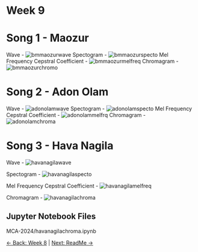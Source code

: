 # Week 9
# Song 1 - Maozur
Wave -
![bmmaozurwave](https://github.com/user-attachments/assets/a87d34a1-3bcb-4f07-9dfe-b869cf4802dd)
Spectogram - 
![bmmaozurspecto](https://github.com/user-attachments/assets/072897e8-03ee-4ffe-a8f4-f10a36304737)
Mel Frequency Cepstral Coefficient -
![bmmaozurmelfreq](https://github.com/user-attachments/assets/e9b46124-3841-435e-a3f8-740e5aba44bc)
 Chromagram -
![bmmaozurchromo](https://github.com/user-attachments/assets/d67f7eb8-9738-4a7f-88f8-f7a7b3e45b83)

# Song 2 - Adon Olam
Wave -
![adonolamwave](https://github.com/user-attachments/assets/d4d0a1af-2eaf-43e1-a684-cd28208a5cd4)
Spectogram - 
![adonolamspecto](https://github.com/user-attachments/assets/05d583c4-1bfb-4e73-a33b-29d47fd5cab8)
Mel Frequency Cepstral Coefficient -
![adonolammelfrq](https://github.com/user-attachments/assets/46df43ed-30ea-449d-8154-86d4fd87e53f)
Chromagram - 
![adonolamchroma](https://github.com/user-attachments/assets/8da71e43-c858-4238-9b99-eb463583376c)

# Song 3 - Hava Nagila
Wave -
![havanagilawave](https://github.com/user-attachments/assets/a0b27a60-6200-427b-9a5a-fe8d60aff5b8)

Spectogram -
![havanagilaspecto](https://github.com/user-attachments/assets/3f26bbc7-2bfa-43be-81d6-cef03a0affb4)

Mel Frequency Cepstral Coefficient -
![havanagilamelfreq](https://github.com/user-attachments/assets/aaec42b9-ada2-4ba7-925d-11152b5f2459)

Chromagram - 
![havanagilachroma](https://github.com/user-attachments/assets/a0f768d0-fcec-46e5-8d97-7413599da82f)

## Jupyter Notebook Files
MCA-2024/havanagilachroma.ipynb

[← Back: Week 8](page8.md) | [Next: ReadMe →](README.md)
